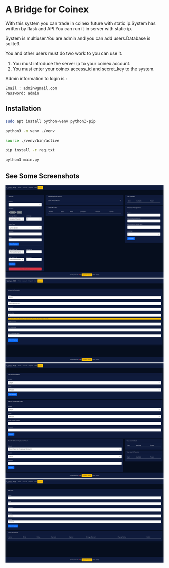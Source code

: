 # A Bridge for Coinex
With this system you can trade in coinex future with static ip.System has written by flask and API.You can run it in server with static ip.

System is multiuser.You are admin and you can add users.Database is sqlite3.

You and other users must do two work to you can use it.
1. You must introduce the server ip to your coinex account.
2. You must enter your coinex access_id and  secret_key  to the system.

Admin information to login is :
```
Email : admin@gmail.com
Password: admin
```

## Installation
```bash
sudo apt install python-venv python3-pip
```
```bash
python3 -m venv ./venv
```
```bash
source ./venv/bin/active
```
```bash
pip install -r req.txt
```
```bash
python3 main.py
```

## See Some Screenshots
![alt text](screenshot/1.png)
![alt text](screenshot/2.png)
![alt text](screenshot/3.png)
![alt text](screenshot/4.png)